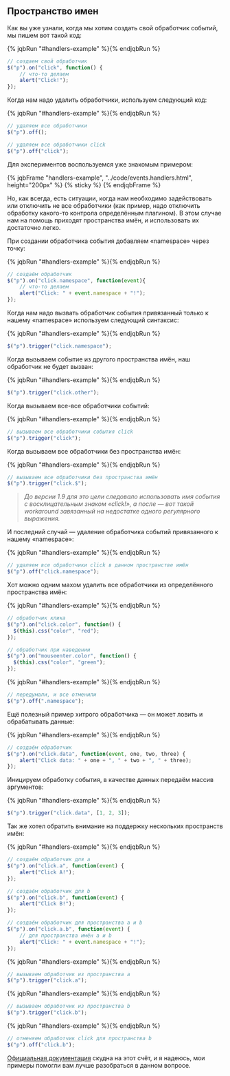 ## Пространство имен

Как вы уже узнали, когда мы хотим создать свой обработчик событий, мы пишем вот такой код:

{% jqbRun "#handlers-example" %}{% endjqbRun %}
```javascript
// создаем свой обработчик
$("p").on("click", function() {
    // что-то делаем
    alert("Click!");
});
```

Когда нам надо удалить обработчики, используем следующий код:

{% jqbRun "#handlers-example" %}{% endjqbRun %}
```javascript
// удаляем все обработчики
$("p").off();

// удаляем все обработчики click
$("p").off("click");
```

Для экспериментов воспользуемся уже знакомым примером:

{% jqbFrame "handlers-example", "../code/events.handlers.html", height="200px" %}
{% sticky %}
{% endjqbFrame %}

Но, как всегда, есть ситуации, когда нам необходимо задействовать или отключить не все обработчики (как пример, надо отключить обработку какого-то контрола определённым плагином). В этом случае нам на помощь приходят пространства имён, и использовать их достаточно легко.

При создании обработчика события добавляем «namespace» через точку:

{% jqbRun "#handlers-example" %}{% endjqbRun %}
```javascript
// создаём обработчик
$("p").on("click.namespace", function(event){
    // что-то делаем
    alert("Click: " + event.namespace + "!");
});
```

Когда нам надо вызвать обработчик события привязанный только к нашему «namespace» используем следующий синтаксис:

{% jqbRun "#handlers-example" %}{% endjqbRun %}
```javascript
$("p").trigger("click.namespace");
```

Когда вызываем событие из другого пространства имён, наш обработчик не будет вызван:

{% jqbRun "#handlers-example" %}{% endjqbRun %}
```javascript
$("p").trigger("click.other");
```

Когда вызываем все-все обработчики событий:

{% jqbRun "#handlers-example" %}{% endjqbRun %}
```javascript
// вызываем все обработчики события click
$("p").trigger("click");
```

Когда вызываем все обработчики без пространства имён:

{% jqbRun "#handlers-example" %}{% endjqbRun %}
```javascript
// вызываем все обработчики без пространства имён
$("p").trigger("click.$");
```

> _До версии 1.9 для это цели следовало использовать имя события с восклицательным знаком «click!», а после — вот такой workaround завязанный на недостатке одного регулярного выражения._

И последний случай — удаление обработчика событий привязанного к нашему «namespace»:

{% jqbRun "#handlers-example" %}{% endjqbRun %}
```javascript
// удаляем все обработчики click в данном пространстве имён
$("p").off("click.namespace");
```

Хот можно одним махом удалить все обработчики из определённого пространства имён:

{% jqbRun "#handlers-example" %}{% endjqbRun %}
```javascript
// обработчик клика
$("p").on("click.color", function() {
  $(this).css("color", "red");
});

// обработчик при наведении
$("p").on("mouseenter.color", function() {
  $(this).css("color", "green");
});
```

{% jqbRun "#handlers-example" %}{% endjqbRun %}
```javascript
// передумали, и все отменили
$("p").off(".namespace");
```

Ещё полезный пример хитрого обработчика — он может ловить и обрабатывать данные:

{% jqbRun "#handlers-example" %}{% endjqbRun %}
```javascript
// создаём обработчик
$("p").on("click.data", function(event, one, two, three) {
    alert("Click data: " + one + ", " + two + ", " + three);
});
```

Иницируем обработку события, в качестве данных передаём массив аргументов: 

{% jqbRun "#handlers-example" %}{% endjqbRun %}
```javascript
$("p").trigger("click.data", [1, 2, 3]);
```

Так же хотел обратить внимание на поддержку нескольких пространств имён:

{% jqbRun "#handlers-example" %}{% endjqbRun %}
```javascript
// создаём обработчик для a
$("p").on("click.a", function(event) {
    alert("Click A!");
});

// создаём обработчик для b
$("p").on("click.b", function(event) {
    alert("Click B!");
});

// создаём обработчик для пространства a и b
$("p").on("click.a.b", function(event) {
    // для пространства имён a и b    
    alert("Click: " + event.namespace + "!");
});
```

{% jqbRun "#handlers-example" %}{% endjqbRun %}
```javascript
// вызываем обработчик из пространства a
$("p").trigger("click.a");
```

{% jqbRun "#handlers-example" %}{% endjqbRun %}
```javascript
// вызываем обработчик из пространства b
$("p").trigger("click.b");
```

{% jqbRun "#handlers-example" %}{% endjqbRun %}
```javascript
// отменяем обработчик click для пространства b
$("p").off("click.b");
```

[Официальная документация](http://api.jquery.com/event.namespace/) скудна на этот счёт, и я надеюсь, мои примеры помогли вам лучше разобраться в данном вопросе.
